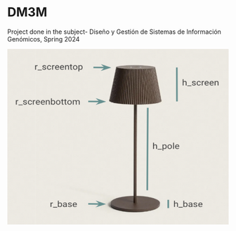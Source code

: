 # DM3M
Project done in the subject- Diseño y Gestión de Sistemas de Información Genómicos, Spring 2024



<img src="/Screenshot 2024-04-22 at 16.00.38.png" alt="Package diagram" width="600" height="400">






